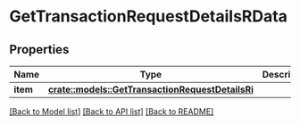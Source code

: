 # GetTransactionRequestDetailsRData

## Properties

Name | Type | Description | Notes
------------ | ------------- | ------------- | -------------
**item** | [**crate::models::GetTransactionRequestDetailsRi**](GetTransactionRequestDetailsRI.md) |  | 

[[Back to Model list]](../README.md#documentation-for-models) [[Back to API list]](../README.md#documentation-for-api-endpoints) [[Back to README]](../README.md)


